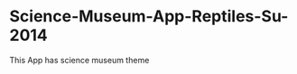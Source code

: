 Science-Museum-App-Reptiles-Su-2014
===================================

This App has science museum theme

